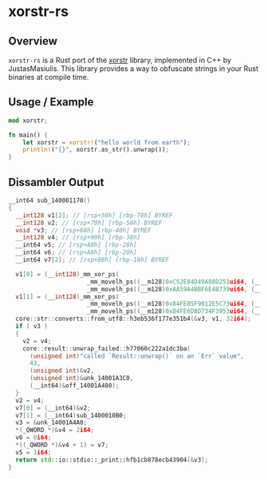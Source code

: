 # xorstr-rs

## Overview

`xorstr-rs` is a Rust port of the [xorstr](https://github.com/JustasMasiulis/xorstr) library, implemented in C++ by JustasMasiulis. This library provides a way to obfuscate strings in your Rust binaries at compile time.

## Usage / Example
```rust
mod xorstr;

fn main() {
    let xorstr = xorstr!("hello world from earth");
    println!("{}", xorstr.as_str().unwrap());
}
```

## Dissambler Output
```cpp
__int64 sub_140001170()
{
  __int128 v1[2]; // [rsp+50h] [rbp-78h] BYREF
  __int128 v2; // [rsp+70h] [rbp-58h] BYREF
  void *v3; // [rsp+88h] [rbp-40h] BYREF
  __int128 v4; // [rsp+90h] [rbp-38h]
  __int64 v5; // [rsp+A0h] [rbp-28h]
  __int64 v6; // [rsp+A8h] [rbp-20h]
  __int64 v7[2]; // [rsp+B8h] [rbp-10h] BYREF

  v1[0] = (__int128)_mm_xor_ps(
                      _mm_movelh_ps((__m128)0xC52E84D49A88D251ui64, (__m128)0x5C8A84AAD2364D78ui64),
                      _mm_movelh_ps((__m128)0xAA59A4BBF6E4B739ui64, (__m128)0x31E5F6CCF252210Aui64));
  v1[1] = (__int128)_mm_xor_ps(
                      _mm_movelh_ps((__m128)0x84FE05F9012E5C73ui64, (__m128)0x73AE033EDA639ED4ui64),
                      _mm_movelh_ps((__m128)0x84FE6D8D734F3953ui64, (__m128)0x73AE033EDA639ED4ui64));
  core::str::converts::from_utf8::h3eb536f177e351b4(&v3, v1, 32i64);
  if ( v3 )
  {
    v2 = v4;
    core::result::unwrap_failed::h77060c222a1dc3ba(
      (unsigned int)"called `Result::unwrap()` on an `Err` value",
      43,
      (unsigned int)&v2,
      (unsigned int)&unk_14001A3C0,
      (__int64)&off_14001A480);
  }
  v2 = v4;
  v7[0] = (__int64)&v2;
  v7[1] = (__int64)sub_1400010B0;
  v3 = &unk_14001A4A0;
  *(_QWORD *)&v4 = 2i64;
  v6 = 0i64;
  *((_QWORD *)&v4 + 1) = v7;
  v5 = 1i64;
  return std::io::stdio::_print::hfb1cb878ecb43904(&v3);
}
```
